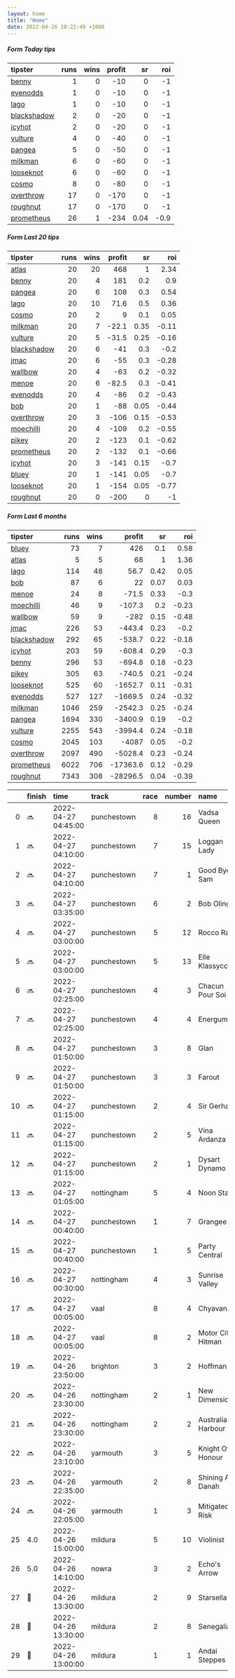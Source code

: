 ```yaml
---   
layout: home  
title: "Home"   
date: 2022-04-26 18:22:49 +1000  
---   
```



##### Form Today tips   

| tipster                                                         |   runs |   wins |   profit |   sr |   roi |
|:----------------------------------------------------------------|-------:|-------:|---------:|-----:|------:|
| [benny](https://mrwayneo.github.io/tips/benny.html)             |      1 |      0 |      -10 | 0    |  -1   |
| [evenodds](https://mrwayneo.github.io/tips/evenodds.html)       |      1 |      0 |      -10 | 0    |  -1   |
| [lago](https://mrwayneo.github.io/tips/lago.html)               |      1 |      0 |      -10 | 0    |  -1   |
| [blackshadow](https://mrwayneo.github.io/tips/blackshadow.html) |      2 |      0 |      -20 | 0    |  -1   |
| [icyhot](https://mrwayneo.github.io/tips/icyhot.html)           |      2 |      0 |      -20 | 0    |  -1   |
| [vulture](https://mrwayneo.github.io/tips/vulture.html)         |      4 |      0 |      -40 | 0    |  -1   |
| [pangea](https://mrwayneo.github.io/tips/pangea.html)           |      5 |      0 |      -50 | 0    |  -1   |
| [milkman](https://mrwayneo.github.io/tips/milkman.html)         |      6 |      0 |      -60 | 0    |  -1   |
| [looseknot](https://mrwayneo.github.io/tips/looseknot.html)     |      6 |      0 |      -60 | 0    |  -1   |
| [cosmo](https://mrwayneo.github.io/tips/cosmo.html)             |      8 |      0 |      -80 | 0    |  -1   |
| [overthrow](https://mrwayneo.github.io/tips/overthrow.html)     |     17 |      0 |     -170 | 0    |  -1   |
| [roughnut](https://mrwayneo.github.io/tips/roughnut.html)       |     17 |      0 |     -170 | 0    |  -1   |
| [prometheus](https://mrwayneo.github.io/tips/prometheus.html)   |     26 |      1 |     -234 | 0.04 |  -0.9 |

##### Form Last 20 tips   

| tipster                                                         |   runs |   wins |   profit |   sr |   roi |
|:----------------------------------------------------------------|-------:|-------:|---------:|-----:|------:|
| [atlas](https://mrwayneo.github.io/tips/atlas.html)             |     20 |     20 |    468   | 1    |  2.34 |
| [benny](https://mrwayneo.github.io/tips/benny.html)             |     20 |      4 |    181   | 0.2  |  0.9  |
| [pangea](https://mrwayneo.github.io/tips/pangea.html)           |     20 |      6 |    108   | 0.3  |  0.54 |
| [lago](https://mrwayneo.github.io/tips/lago.html)               |     20 |     10 |     71.6 | 0.5  |  0.36 |
| [cosmo](https://mrwayneo.github.io/tips/cosmo.html)             |     20 |      2 |      9   | 0.1  |  0.05 |
| [milkman](https://mrwayneo.github.io/tips/milkman.html)         |     20 |      7 |    -22.1 | 0.35 | -0.11 |
| [vulture](https://mrwayneo.github.io/tips/vulture.html)         |     20 |      5 |    -31.5 | 0.25 | -0.16 |
| [blackshadow](https://mrwayneo.github.io/tips/blackshadow.html) |     20 |      6 |    -41   | 0.3  | -0.2  |
| [jmac](https://mrwayneo.github.io/tips/jmac.html)               |     20 |      6 |    -55   | 0.3  | -0.28 |
| [wallbow](https://mrwayneo.github.io/tips/wallbow.html)         |     20 |      4 |    -63   | 0.2  | -0.32 |
| [menoe](https://mrwayneo.github.io/tips/menoe.html)             |     20 |      6 |    -82.5 | 0.3  | -0.41 |
| [evenodds](https://mrwayneo.github.io/tips/evenodds.html)       |     20 |      4 |    -86   | 0.2  | -0.43 |
| [bob](https://mrwayneo.github.io/tips/bob.html)                 |     20 |      1 |    -88   | 0.05 | -0.44 |
| [overthrow](https://mrwayneo.github.io/tips/overthrow.html)     |     20 |      3 |   -106   | 0.15 | -0.53 |
| [moechilli](https://mrwayneo.github.io/tips/moechilli.html)     |     20 |      4 |   -109   | 0.2  | -0.55 |
| [pikey](https://mrwayneo.github.io/tips/pikey.html)             |     20 |      2 |   -123   | 0.1  | -0.62 |
| [prometheus](https://mrwayneo.github.io/tips/prometheus.html)   |     20 |      2 |   -132   | 0.1  | -0.66 |
| [icyhot](https://mrwayneo.github.io/tips/icyhot.html)           |     20 |      3 |   -141   | 0.15 | -0.7  |
| [bluey](https://mrwayneo.github.io/tips/bluey.html)             |     20 |      1 |   -141   | 0.05 | -0.7  |
| [looseknot](https://mrwayneo.github.io/tips/looseknot.html)     |     20 |      1 |   -154   | 0.05 | -0.77 |
| [roughnut](https://mrwayneo.github.io/tips/roughnut.html)       |     20 |      0 |   -200   | 0    | -1    |

##### Form Last 6 months   

| tipster                                                         |   runs |   wins |   profit |   sr |   roi |
|:----------------------------------------------------------------|-------:|-------:|---------:|-----:|------:|
| [bluey](https://mrwayneo.github.io/tips/bluey.html)             |     73 |      7 |    426   | 0.1  |  0.58 |
| [atlas](https://mrwayneo.github.io/tips/atlas.html)             |      5 |      5 |     68   | 1    |  1.36 |
| [lago](https://mrwayneo.github.io/tips/lago.html)               |    114 |     48 |     56.7 | 0.42 |  0.05 |
| [bob](https://mrwayneo.github.io/tips/bob.html)                 |     87 |      6 |     22   | 0.07 |  0.03 |
| [menoe](https://mrwayneo.github.io/tips/menoe.html)             |     24 |      8 |    -71.5 | 0.33 | -0.3  |
| [moechilli](https://mrwayneo.github.io/tips/moechilli.html)     |     46 |      9 |   -107.3 | 0.2  | -0.23 |
| [wallbow](https://mrwayneo.github.io/tips/wallbow.html)         |     59 |      9 |   -282   | 0.15 | -0.48 |
| [jmac](https://mrwayneo.github.io/tips/jmac.html)               |    226 |     53 |   -443.4 | 0.23 | -0.2  |
| [blackshadow](https://mrwayneo.github.io/tips/blackshadow.html) |    292 |     65 |   -538.7 | 0.22 | -0.18 |
| [icyhot](https://mrwayneo.github.io/tips/icyhot.html)           |    203 |     59 |   -608.4 | 0.29 | -0.3  |
| [benny](https://mrwayneo.github.io/tips/benny.html)             |    296 |     53 |   -694.8 | 0.18 | -0.23 |
| [pikey](https://mrwayneo.github.io/tips/pikey.html)             |    305 |     63 |   -740.5 | 0.21 | -0.24 |
| [looseknot](https://mrwayneo.github.io/tips/looseknot.html)     |    525 |     60 |  -1652.7 | 0.11 | -0.31 |
| [evenodds](https://mrwayneo.github.io/tips/evenodds.html)       |    527 |    127 |  -1669.5 | 0.24 | -0.32 |
| [milkman](https://mrwayneo.github.io/tips/milkman.html)         |   1046 |    259 |  -2542.3 | 0.25 | -0.24 |
| [pangea](https://mrwayneo.github.io/tips/pangea.html)           |   1694 |    330 |  -3400.9 | 0.19 | -0.2  |
| [vulture](https://mrwayneo.github.io/tips/vulture.html)         |   2255 |    543 |  -3994.4 | 0.24 | -0.18 |
| [cosmo](https://mrwayneo.github.io/tips/cosmo.html)             |   2045 |    103 |  -4087   | 0.05 | -0.2  |
| [overthrow](https://mrwayneo.github.io/tips/overthrow.html)     |   2097 |    490 |  -5028.4 | 0.23 | -0.24 |
| [prometheus](https://mrwayneo.github.io/tips/prometheus.html)   |   6022 |    706 | -17363.6 | 0.12 | -0.29 |
| [roughnut](https://mrwayneo.github.io/tips/roughnut.html)       |   7343 |    308 | -28296.5 | 0.04 | -0.39 |

|    | finish            | time                | track       |   race |   number | name               |   odds | tipster           |
|---:|:------------------|:--------------------|:------------|-------:|---------:|:-------------------|-------:|:------------------|
|  0 | :soon:            | 2022-04-27 04:45:00 | punchestown |      8 |       16 | Vadsa Queen        |   5.5  | overthrow         |
|  1 | :soon:            | 2022-04-27 04:10:00 | punchestown |      7 |       15 | Loggan Lady        |  26    | overthrow         |
|  2 | :soon:            | 2022-04-27 04:10:00 | punchestown |      7 |        1 | Good Bye Sam       |   1.8  | overthrow         |
|  3 | :soon:            | 2022-04-27 03:35:00 | punchestown |      6 |        2 | Bob Olinger        |   2.1  | milkman           |
|  4 | :soon:            | 2022-04-27 03:00:00 | punchestown |      5 |       12 | Rocco Ray          |   3.9  | overthrow         |
|  5 | :soon:            | 2022-04-27 03:00:00 | punchestown |      5 |       13 | Elle Klassycco     |   7    | overthrow         |
|  6 | :soon:            | 2022-04-27 02:25:00 | punchestown |      4 |        3 | Chacun Pour Soi    |   2.5  | pangea,icyhot     |
|  7 | :soon:            | 2022-04-27 02:25:00 | punchestown |      4 |        4 | Energumene         |   1.65 | pangea,icyhot     |
|  8 | :soon:            | 2022-04-27 01:50:00 | punchestown |      3 |        8 | Glan               |   6    | pangea            |
|  9 | :soon:            | 2022-04-27 01:50:00 | punchestown |      3 |        3 | Farout             |   7.5  | overthrow         |
| 10 | :soon:            | 2022-04-27 01:15:00 | punchestown |      2 |        4 | Sir Gerhard        |   1.65 | overthrow,milkman |
| 11 | :soon:            | 2022-04-27 01:15:00 | punchestown |      2 |        5 | Vina Ardanza       |  34    | milkman           |
| 12 | :soon:            | 2022-04-27 01:15:00 | punchestown |      2 |        1 | Dysart Dynamo      |   2.75 | overthrow         |
| 13 | :soon:            | 2022-04-27 01:05:00 | nottingham  |      5 |        4 | Noon Star          |   1.85 | overthrow         |
| 14 | :soon:            | 2022-04-27 00:40:00 | punchestown |      1 |        7 | Grangee            |   4    | overthrow         |
| 15 | :soon:            | 2022-04-27 00:40:00 | punchestown |      1 |        5 | Party Central      |   2.9  | milkman           |
| 16 | :soon:            | 2022-04-27 00:30:00 | nottingham  |      4 |        3 | Sunrise Valley     |   3.4  | overthrow         |
| 17 | :soon:            | 2022-04-27 00:05:00 | vaal        |      8 |        4 | Chyavana           |   0    | vulture,milkman   |
| 18 | :soon:            | 2022-04-27 00:05:00 | vaal        |      8 |        2 | Motor City Hitman  |   0    | vulture           |
| 19 | :soon:            | 2022-04-26 23:50:00 | brighton    |      3 |        2 | Hoffman            |   5.5  | looseknot         |
| 20 | :soon:            | 2022-04-26 23:30:00 | nottingham  |      2 |        1 | New Dimension      |   1.4  | evenodds,lago     |
| 21 | :soon:            | 2022-04-26 23:30:00 | nottingham  |      2 |        2 | Australian Harbour |   9    | looseknot         |
| 22 | :soon:            | 2022-04-26 23:10:00 | yarmouth    |      3 |        5 | Knight Of Honour   |   2.2  | overthrow         |
| 23 | :soon:            | 2022-04-26 22:35:00 | yarmouth    |      2 |        8 | Shining Al Danah   |   2.4  | overthrow         |
| 24 | :soon:            | 2022-04-26 22:05:00 | yarmouth    |      1 |        3 | Mitigated Risk     |   3.8  | looseknot         |
| 25 | 4.0               | 2022-04-26 15:00:00 | mildura     |      5 |       10 | Violinist          |   5    | pangea            |
| 26 | 5.0               | 2022-04-26 14:10:00 | nowra       |      3 |        2 | Echo's Arrow       |   3.9  | looseknot         |
| 27 | :2nd_place_medal: | 2022-04-26 13:30:00 | mildura     |      2 |        9 | Starsella          |   6    | looseknot         |
| 28 | :3rd_place_medal: | 2022-04-26 13:30:00 | mildura     |      2 |        8 | Senegalia          |   1.85 | vulture           |
| 29 | :2nd_place_medal: | 2022-04-26 13:00:00 | mildura     |      1 |        1 | Andai Steppes      |   5.5  | looseknot         |